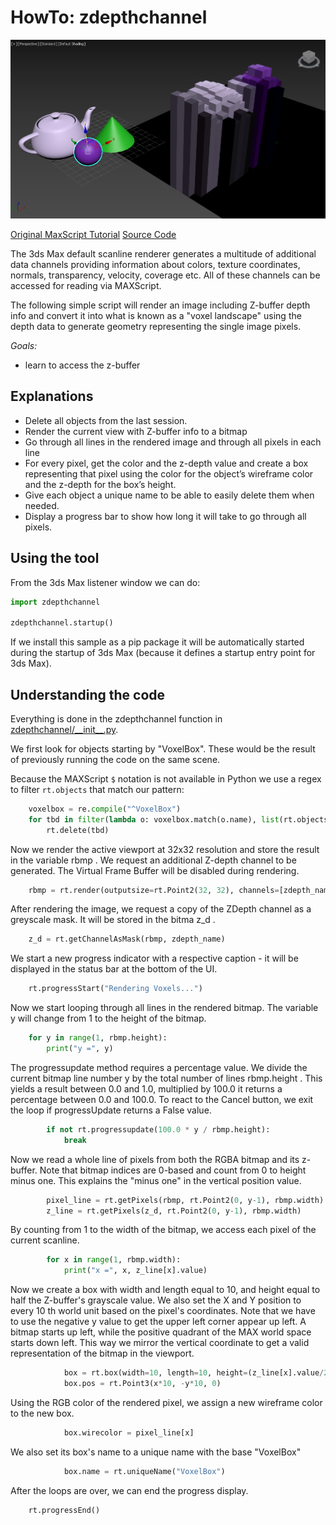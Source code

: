 # HowTo: zdepthchannel

![ZDpeth](doc/ZDepth.png)

[Original MaxScript Tutorial](https://help.autodesk.com/view/3DSMAX/2020/ENU/?guid=GUID-3667A33C-E3E4-4F39-A480-3713240838F1)
[Source Code](zdepthchannel/__init__.py)

The 3ds Max default scanline renderer generates a multitude of additional data
channels providing information about colors, texture coordinates, normals,
transparency, velocity, coverage etc. All of these channels can be accessed for
reading via MAXScript.

The following simple script will render an image including Z-buffer depth info
and convert it into what is known as a "voxel landscape" using the depth data
to generate geometry representing the single image pixels.

*Goals:* 
- learn to access the z-buffer

## Explanations

- Delete all objects from the last session.
- Render the current view with Z-buffer info to a bitmap
- Go through all lines in the rendered image and through all pixels in each line
- For every pixel, get the color and the z-depth value and create a box representing that pixel using the color for the object’s wireframe color and the z-depth for the box’s height.
- Give each object a unique name to be able to easily delete them when needed.
- Display a progress bar to show how long it will take to go through all pixels.

## Using the tool

From the 3ds Max listener window we can do:

```python
import zdepthchannel

zdepthchannel.startup()
```

If we install this sample as a pip package it will be automatically
started during the startup of 3ds Max (because it defines a startup
entry point for 3ds Max).

## Understanding the code

Everything is done in the zdepthchannel function in [zdepthchannel/\_\_init\_\_.py](zdepthchannel/__init__.py).

We first look for objects starting by "VoxelBox". These would be the result
of previously running the code on the same scene.

Because the MAXScript `$` notation is not available in Python we use
a regex to filter `rt.objects` that match our pattern:

```python
    voxelbox = re.compile("^VoxelBox")
    for tbd in filter(lambda o: voxelbox.match(o.name), list(rt.objects)):
        rt.delete(tbd)
```

Now we render the active viewport at 32x32 resolution and store the result in
the variable rbmp . We request an additional Z-depth channel to be generated.
The Virtual Frame Buffer will be disabled during rendering.

```python
    rbmp = rt.render(outputsize=rt.Point2(32, 32), channels=[zdepth_name], vfb=False)
```

After rendering the image, we request a copy of the ZDepth channel as a
greyscale mask. It will be stored in the bitma z\_d .

```python
    z_d = rt.getChannelAsMask(rbmp, zdepth_name)
```

We start a new progress indicator with a respective caption - it will be
displayed in the status bar at the bottom of the UI.

```python
    rt.progressStart("Rendering Voxels...")
```

Now we start looping through all lines in the rendered bitmap. The variable y
will change from 1 to the height of the bitmap.

```python
    for y in range(1, rbmp.height):
        print("y =", y)
```

The progressupdate method requires a percentage value. We divide the current
bitmap line number y by the total number of lines rbmp.height . This yields a
result between 0.0 and 1.0, multiplied by 100.0 it returns a percentage between
0.0 and 100.0. To react to the Cancel button, we exit the loop if
progressUpdate returns a False value.

```python
        if not rt.progressupdate(100.0 * y / rbmp.height):
            break
```

Now we read a whole line of pixels from both the RGBA bitmap and its z-buffer.
Note that bitmap indices are 0-based and count from 0 to height minus one. This
explains the "minus one" in the vertical position value.

```python
        pixel_line = rt.getPixels(rbmp, rt.Point2(0, y-1), rbmp.width)
        z_line = rt.getPixels(z_d, rt.Point2(0, y-1), rbmp.width)
```

By counting from 1 to the width of the bitmap, we access each pixel of the
current scanline.

```python
        for x in range(1, rbmp.width):
            print("x =", x, z_line[x].value)
```

Now we create a box with width and length equal to 10, and height equal to half
the Z-buffer's grayscale value. We also set the X and Y position to every 10 th
world unit based on the pixel's coordinates. Note that we have to use the
negative y value to get the upper left corner appear up left. A bitmap starts
up left, while the positive quadrant of the MAX world space starts down left.
This way we mirror the vertical coordinate to get a valid representation of the
bitmap in the viewport.

```python
            box = rt.box(width=10, length=10, height=(z_line[x].value/2))
            box.pos = rt.Point3(x*10, -y*10, 0)
```

Using the RGB color of the rendered pixel, we assign a new wireframe color to
the new box.

```python
            box.wirecolor = pixel_line[x]
```

We also set its box's name to a unique name with the base "VoxelBox"

```python
            box.name = rt.uniqueName("VoxelBox")
```

After the loops are over, we can end the progress display.

```python
    rt.progressEnd()
```
